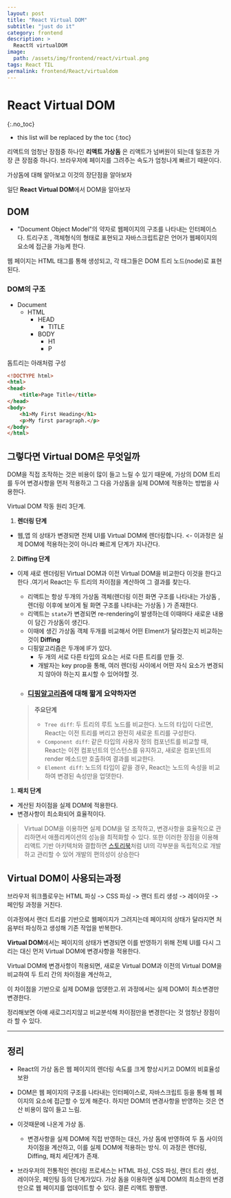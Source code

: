 ```yaml
---
layout: post
title: "React Virtual DOM"
subtitle: "just do it"
category: frontend
description: >
  React의 virtualDOM
image:
  path: /assets/img/frontend/react/virtual.png
tags: React TIL
permalink: frontend/React/virtualdom
---
```



# React Virtual DOM
{:.no_toc}

* this list will be replaced by the toc
{:toc}


리액트의 엄청난 장점중 하나인 **리액트 가상돔** 은 리액트가 넘버원이 되는데 일조한 가장 큰 장점중 하나다.
브라우저에 페이지를 그려주는 속도가 엄청나게 빠르기 때문이다.

가상돔에 대해 알아보고 이것의 장단점을 알아보자

<!--more-->

일단 **React Virtual DOM**에서 DOM을 알아보자

## DOM

- "Document Object Model"의 약자로 웹페이지의 구조를 나타내는 인터페이스다.
트리구조 , 객체형식의 형태로 표현되고 자바스크립트같은 언어가 웹페이지의 요소에 접근을 가능케 한다.


웹 페이지는 HTML 태그를 통해 생성되고, 각 태그들은 DOM 트리 노드(node)로 표현된다.

### DOM의 구조

- Document
  - HTML
    -  HEAD
        - TITLE
    - BODY
        - H1
        - P

돔트리는 아래처럼 구성
```html
<!DOCTYPE html>
<html>
<head>
    <title>Page Title</title>
</head>
<body>
    <h1>My First Heading</h1>
    <p>My first paragraph.</p>
</body>
</html>

```

## 그렇다면 Virtual DOM은 무엇일까

DOM을 직접 조작하는 것은 비용이 많이 들고 느릴 수 있기 때문에, 가상의 DOM 트리를 두어 변경사항을 먼저 적용하고 그 다음 가상돔을 실제 DOM에 적용하는 방법을 사용한다. 

Virtual DOM 작동 원리 3단계.

1. **렌더링 단계** 
- 웹,앱 의 상태가 변경되면 전체 UI를 Virtual DOM에 렌더링합니다. <- 이과정은 실제 DOM에 적용하는것이 아니라 빠르게 단계가 지나간다.

2. **Diffing 단계**
- 이제 새로 렌더링된 Virtual DOM과 이전 Virtual DOM을 비교한다 이것을 한다고한다 .여기서 React는 두 트리의 차이점을 계산하여 그 결과를 찾는다.
  
  -  리액트는 항상 두개의 가상돔 객체(렌더링 이전 화면 구조를 나타내는 가상돔 , 렌더링 이후에 보이게 될 화면 구조를 나타내는 가상돔 ) 가 존재한다.
  -  리액트는 `state`가 변경되면 re-rendering이 발생하는데 이때마다 새로운 내용이 담긴 가상돔이 생긴다.
  -  이때에 생긴 가상돔 객체 두개를 비교해서 어떤 Elment가 달라졌는지 비교하는것이 **Diffing**
  -  디핑알고리즘은 두개에 IF가 있다.
     -  두 개의 서로 다른 타입의 요소는 서로 다른 트리를 만들 것.
     -  개발자는 key prop을 통해, 여러 렌더링 사이에서 어떤 자식 요소가 변경되지 않아야 하는지 표시할 수 있어야할 것.
  -  ### [디핑알고리즘](https://ko.legacy.reactjs.org/docs/reconciliation.html#the-diffing-algorithm)에 대해 짧게 요약하자면
  > **주요단계**
  >-  `Tree diff`: 두 트리의 루트 노드를 비교한다. 노드의 타입이 다르면, React는 이전 트리를 버리고 완전히 새로운 트리를 구성한다.
  >-  `Component diff`: 같은 타입의 사용자 정의 컴포넌트를 비교할 때, React는 이전 컴포넌트의 인스턴스를 유지하고, 새로운 컴포넌트의 render 메소드만 호출하여 결과를 비교한다.
  >-  `Element diff`: 노드의 타입이 같을 경우, React는 노드의 속성을 비교하여 변경된 속성만을 업뎃한다.

1. **패치 단계**
- 계산된 차이점을 실제 DOM에 적용한다. 
- 변경사항이 최소화되어 효율적이다.

>Virtual DOM을 이용하면 실제 DOM을 덜 조작하고, 변경사항을 효율적으로 관리하면서 애플리케이션의 성능을 최적화할 수 있다. 또한 이러한 장점을 이용해 리액트 기반 아키텍처와 결합하면 [스토리북](https://storybook.js.org/)처럼 UI의 각부분을 독립적으로 개발하고 관리할 수 있어 개발의 편의성이 상승한다 

## Virtual DOM이 사용되는과정

브라우저 워크플로우는 
HTML 파싱 -> CSS 파싱 -> 랜더 트리 생성 -> 레이아웃 -> 페인팅 과정을 거친다.

이과정에서 랜더 트리를 기반으로 웹페이지가 그려지는데 페이지의 상태가 달라지면 처음부터 파싱하고 생성해 기존 작업을 반복한다.

**Virtual DOM**에서는 페이지의 상태가 변경되면 이를 반영하기 위해 전체 UI를 다시 그리는 대신 먼저 Virtual DOM에 변경사항을 적용한다.

Virtual DOM에 변경사항이 적용되면, 새로운 Virtual DOM과 이전의 Virtual DOM을 비교하여 두 트리 간의 차이점을 계산하고,

이 차이점을 기반으로 실제 DOM을 업뎃한고.위 과정에서는 실제 DOM이 최소변경만 변경한다.

정리해보면 아얘 새로그리지않고 비교분석해 차이점만을 변경한다는 것 엄청난 장점이라 할 수 있다.


--- 
## 정리

- React의 가상 돔은 웹 페이지의 렌더링 속도를 크게 향상시키고 DOM의 비효율성 보완

- DOM은 웹 페이지의 구조를 나타내는 인터페이스로, 자바스크립트 등을 통해 웹 페이지의 요소에 접근할 수 있게 해준다. 하지만 DOM의 변경사항을 반영하는 것은 연산 비용이 많이 들고 느림.

- 이것때문에 나온게 가상 돔. 
  - 변경사항을 실제 DOM에 직접 반영하는 대신, 가상 돔에 반영하여 두 돔 사이의 차이점을 계산하고, 이를 실제 DOM에 적용하는 방식. 이 과정은 렌더링, Diffing, 패치 세단계가 존재.

- 브라우저의 전통적인 렌더링 프로세스는 HTML 파싱, CSS 파싱, 랜더 트리 생성, 레이아웃, 페인팅 등의 단계가있다. 가상 돔을 이용하면 실제 DOM의 최소한의 변경만으로 웹 페이지를 업데이트할 수 있다. 결론 리액트 짱짱맨.
